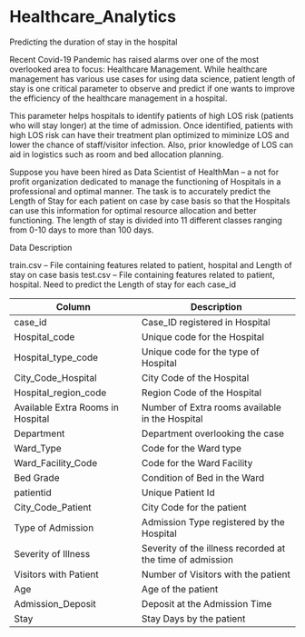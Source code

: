 # Healthcare_Analytics
Predicting the duration of stay in the hospital

Recent Covid-19 Pandemic has raised alarms over one of the most overlooked area to focus: Healthcare Management. While healthcare management has various use cases for using data science, patient length of stay is one critical parameter to observe and predict if one wants to improve the efficiency of the healthcare management in a hospital. 

This parameter helps hospitals to identify patients of high LOS risk (patients who will stay longer) at the time of admission. Once identified, patients with high LOS risk can have their treatment plan optimized to miminize LOS and lower the chance of staff/visitor infection. Also, prior knowledge of LOS can aid in logistics such as room and bed allocation planning.

Suppose you have been hired as Data Scientist of HealthMan – a not for profit organization dedicated to manage the functioning of Hospitals in a professional and optimal manner.
The task is to accurately predict the Length of Stay for each patient on case by case basis so that the Hospitals can use this information for optimal resource allocation and better functioning. The length of stay is divided into 11 different classes ranging from 0-10 days to more than 100 days.

Data Description

train.csv – File containing features related to patient, hospital and Length of stay on case basis
test.csv – File containing features related to patient, hospital. Need to predict the Length of stay for each case_id

| Column                            | Description                                                 |
|-----------------------------------|-------------------------------------------------------------|
| case_id                           | Case_ID registered in Hospital                              |
| Hospital_code                     | Unique code for the Hospital                                |
| Hospital_type_code                | Unique code for the type of Hospital                        |
| City_Code_Hospital                | City Code of the Hospital                                   |
| Hospital_region_code              | Region Code of the Hospital                                 |
| Available Extra Rooms in Hospital | Number of Extra rooms available in   the Hospital           |
| Department                        | Department overlooking the case                             |
| Ward_Type                         | Code for the Ward type                                      |
| Ward_Facility_Code                | Code for the Ward Facility                                  |
| Bed Grade                         | Condition of Bed in the Ward                                |
| patientid                         | Unique Patient Id                                           |
| City_Code_Patient                 | City Code for the patient                                   |
| Type of Admission                 | Admission Type registered by the   Hospital                 |
| Severity of Illness               | Severity of the illness recorded at   the time of admission |
| Visitors with Patient             | Number of Visitors with the patient                         |
| Age                               | Age of the patient                                          |
| Admission_Deposit                 | Deposit at the Admission Time                               |
| Stay                              | Stay Days by the patient                                    |

